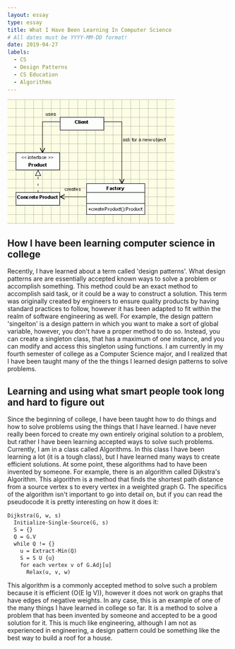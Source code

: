 ```yaml
---
layout: essay
type: essay
title: What I Have Been Learning In Computer Science
# All dates must be YYYY-MM-DD format!
date: 2019-04-27
labels:
  - CS
  - Design Patterns
  - CS Education
  - Algorithms
---
```


  <img class="ui medium left floated image" src="../images/factory-pattern.gif"/>

## How I have been learning computer science in college

  Recently, I have learned about a term called 'design patterns'. What design patterns are are essentially accepted known ways to solve a problem or accomplish something. This method could be an exact method to accomplish said task, or it could be a way to construct a solution. This term was originally created by engineers to ensure quality products by having standard practices to follow, however it has been adapted to fit within the realm of software engineering as well. For example, the design pattern 'singelton' is a design pattern in which you want to make a sort of global variable, however, you don't have a proper method to do so. Instead, you can create a singleton class, that has a maximum of one instance, and you can modify and access this singleton using functions. I am currently in my fourth semester of college as a Computer Science major, and I realized that I have been taught many of the the things I learned design patterns to solve problems.
  
## Learning and using what smart people took long and hard to figure out
  
  Since the beginning of college, I have been taught how to do things and how to solve problems using the things that I have learned. I have never really been forced to create my own entirely original solution to a problem, but rather I have been learning accepted ways to solve such problems. Currently, I am in a class called Algorithms. In this class I have been learning a lot (it is a tough class), but I have learned many ways to create efficient solutions. At some point, these algorithms had to have been invented by someone. For example, there is an algorithm called Dijkstra's Algorithm. This algorithm is a method that finds the shortest path distance from a source vertex s to every vertex in a weighted graph G. The specifics of the algorithm isn't important to go into detail on, but if you can read the pseudocode it is pretty interesting on how it does it: 
  
```
Dijkstra(G, w, s)
  Initialize-Single-Source(G, s)
  S = {}
  Q = G.V
  while Q != {}
    u = Extract-Min(Q)
    S = S U {u}
    for each vertex v of G.Adj[u]
      Relax(u, v, w)
```
  
  This algorithm is a commonly accepted method to solve such a problem because it is efficient (O(E lg V)), however it does not work on graphs that have edges of negative weights. In any case, this is an example of one of the many things I have learned in college so far. It is a method to solve a problem that has been invented by someone and accepted to be a good solution for it. This is much like engineering, although I am not as experienced in engineering, a design pattern could be something like the best way to build a roof for a house.
  
